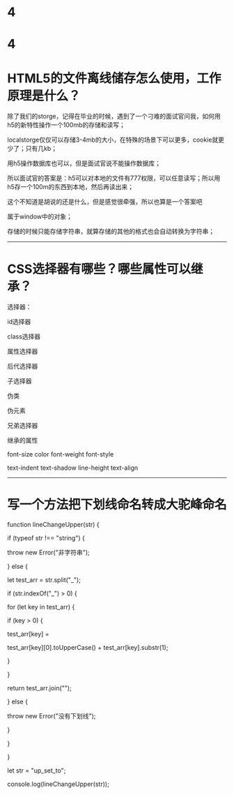 # 4

# 4

# HTML5的文件离线储存怎么使用，工作原理是什么？

除了我们的storge，记得在毕业的时候，遇到了一个刁难的面试官问我，如何用h5的新特性操作一个100mb的存储和读写；

localstorge仅仅可以存储3-4mb的大小，在特殊的场景下可以更多，cookie就更少了；只有几kb；

用h5操作数据库也可以，但是面试官说不能操作数据库；

所以面试官的答案是：h5可以对本地的文件有777权限，可以任意读写；所以用h5存一个100m的东西到本地，然后再读出来；

这个不知道是胡说的还是什么，但是感觉很牵强，所以也算是一个答案吧

属于window中的对象；

存储的时候只能存储字符串，就算存储的其他的格式也会自动转换为字符串；

---

# CSS选择器有哪些？哪些属性可以继承？

选择器：

id选择器

class选择器

属性选择器

后代选择器

子选择器

伪类

伪元素

兄弟选择器

继承的属性

font-size color font-weight font-style

text-indent text-shadow line-height text-align

---

# 写一个方法把下划线命名转成大驼峰命名

function lineChangeUpper(str) {

if (typeof str !== "string") {

throw new Error("非字符串");

} else {

let test_arr = str.split("_");

if (str.indexOf("_") > 0) {

for (let key in test_arr) {

if (key > 0) {

test_arr[key] =

test_arr[key][0].toUpperCase() + test_arr[key].substr(1);

}

}

return test_arr.join("");

} else {

throw new Error("没有下划线");

}

}

}

let str = "up_set_to";

console.log(lineChangeUpper(str));